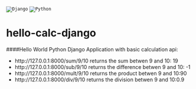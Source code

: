 <code>![Django](https://img.shields.io/badge/django-%23092E20.svg?style=for-the-badge&logo=django&logoColor=white)</code>
<code>![Python](https://img.shields.io/badge/python-3670A0?style=for-the-badge&logo=python&logoColor=ffdd54)
</code>
# hello-calc-django
####Hello World Python Django Application with basic calculation api:
<ul>
<li>http://127.0.0.1:8000/sum/9/10 returns the sum betwen 9 and 10: 19</li>
<li>http://127.0.0.1:8000/sub/9/10 returns the difference betwen 9 and 10: -1</li>
<li>http://127.0.0.1:8000/mult/9/10 returns the product betwen 9 and 10:90</li>
<li>http://127.0.0.1:8000/div/9/10 returns the division betwen 9 and 10:0.9</li>
</ul>

